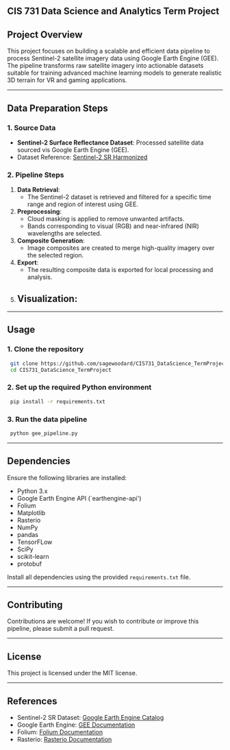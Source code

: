 ## **CIS 731 Data Science and Analytics Term Project**

## **Project Overview**
This project focuses on building a scalable and efficient data pipeline to process Sentinel-2 satellite imagery data using Google Earth Engine (GEE). The pipeline transforms raw satellite imagery into actionable datasets suitable for training advanced machine learning models to generate realistic 3D terrain for VR and gaming applications.

---

## **Data Preparation Steps**

### 1. **Source Data**
- **Sentinel-2 Surface Reflectance Dataset**: Processed satellite data sourced vis Google Earth Engine (GEE).
 - Dataset Reference: [Sentinel-2 SR Harmonized](https://developers.google.com/earth-engine/datasets/catalog/COPERNICUS_S2_SR_HARMONIZED)

### 2. **Pipeline Steps**
1. **Data Retrieval**:
    - The Sentinel-2 dataset is retrieved and filtered for a specific time range and region of interest using GEE.
2. **Preprocessing**:
    - Cloud masking is applied to remove unwanted artifacts.
    - Bands corresponding to visual (RGB) and near-infrared (NIR) wavelengths are selected.
3. **Composite Generation**:
    - Image composites are created to merge high-quality imagery over the selected region.
4. **Export**:
    - The resulting composite data is exported for local processing and analysis.
5. **Visualization**:
    - 

---

## **Usage**

### 1. **Clone the repository**
```bash
 git clone https://github.com/sagewoodard/CIS731_DataScience_TermProject.git
 cd CIS731_DataScience_TermProject
```

### 2. **Set up the required Python environment**
```bash
 pip install -r requirements.txt
```

### 3. **Run the data pipeline**
```bash
 python gee_pipeline.py
```

---

## **Dependencies**
Ensure the following libraries are installed:
- Python 3.x
- Google Earth Engine API (`earthengine-api')
- Folium
- Matplotlib
- Rasterio
- NumPy
- pandas
- TensorFLow
- SciPy
- scikit-learn
- protobuf

Install all dependencies using the provided `requirements.txt` file.

---

## **Contributing**
Contributions are welcome! If you wish to contribute or improve this pipeline, please submit a pull request.

---

## **License**
This project is licensed under the MIT license.

---

## **References**
- Sentinel-2 SR Dataset: [Google Earth Engine Catalog](https://developers.google.com/earth-engine/datasets/catalog/COPERNICUS_S2_SR_HARMONIZED)
- Google Earth Engine: [GEE Documentation](https://developers.google.com/earth-engine)
- Folium: [Folium Documentation](https://python-visualization.github.io/folium/)
- Rasterio: [Rasterio Documentation](https://rasterio.readthedocs.io/en/latest)
